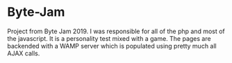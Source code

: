 # Byte-Jam
Project from Byte Jam 2019.  I was responsible for all of the php and most of the javascript.  It is a personality test mixed with a game.  The pages are backended with a WAMP server which is populated using pretty much all AJAX calls.
